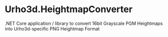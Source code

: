 # Urho3d.HeightmapConverter
.NET Core application / library to convert 16bit Grayscale PGM Heightmaps into Urho3d-specific PNG Heightmap Format
